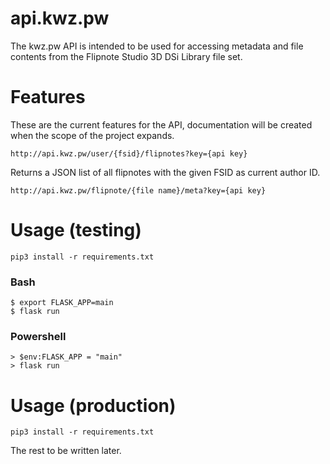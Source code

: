 # api.kwz.pw

The kwz.pw API is intended to be used for accessing metadata and file contents from the Flipnote Studio 3D DSi Library
file set.

# Features

These are the current features for the API, documentation will be created when the scope of the project expands.

`http://api.kwz.pw/user/{fsid}/flipnotes?key={api key}`

Returns a JSON list of all flipnotes with the given FSID as current author ID.

`http://api.kwz.pw/flipnote/{file name}/meta?key={api key}`

# Usage (testing)

`pip3 install -r requirements.txt`

### Bash

 ```shell
$ export FLASK_APP=main
$ flask run
```

### Powershell

```
> $env:FLASK_APP = "main"
> flask run
```

# Usage (production)

`pip3 install -r requirements.txt`

The rest to be written later.

